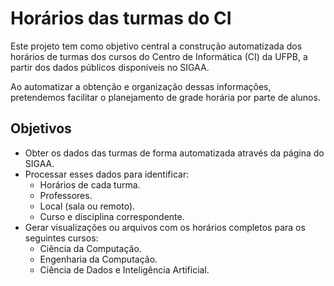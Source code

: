 # Horários das turmas do CI 
Este projeto tem como objetivo central a construção automatizada dos horários de turmas dos cursos do Centro de Informática (CI) da UFPB, a partir dos dados públicos disponíveis no SIGAA.

Ao automatizar a obtenção e organização dessas informações, pretendemos facilitar o planejamento de grade horária por parte de alunos.

## Objetivos
- Obter os dados das turmas de forma automatizada através da página do SIGAA.
- Processar esses dados para identificar:
    - Horários de cada turma.
    - Professores.
    - Local (sala ou remoto).
    - Curso e disciplina correspondente.
- Gerar visualizações ou arquivos com os horários completos para os seguintes cursos:
    - Ciência da Computação.
    - Engenharia da Computação.
    - Ciência de Dados e Inteligência Artificial.
